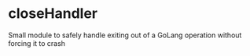# closeHandler
Small module to safely handle exiting out of a GoLang operation without forcing it to crash
